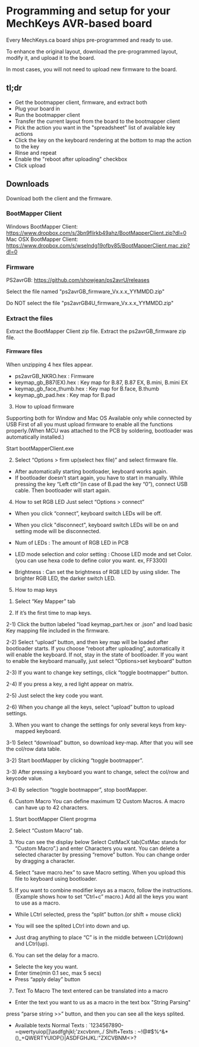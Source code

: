 
# Programming and setup for your MechKeys AVR-based board

Every MechKeys.ca board ships pre-programmed and ready to use.

To enhance the original layout, download the pre-programmed layout, modify it, and upload it to the board.

In most cases, you will not need to upload new firmware to the board.

## tl;dr
* Get the bootmapper client, firmware, and extract both
* Plug your board in
* Run the bootmapper client
* Transfer the current layout from the board to the bootmapper client
* Pick the action you want in the "spreadsheet" list of available key actions
* Click the key on the keyboard rendering at the bottom to map the action to the key
* Rinse and repeat
* Enable the "reboot after uploading" checkbox
* Click upload


## Downloads
Download both the client and the firmware.

### BootMapper Client
Windows BootMapper Client: https://www.dropbox.com/s/3bn9flirkb49ahz/BootMapperClient.zip?dl=0
Mac OSX BootMapper Client: https://www.dropbox.com/s/wselndg19ofby85/BootMapperClient.mac.zip?dl=0

### Firmware
PS2avrGB: https://github.com/showjean/ps2avrU/releases

Select the file named "ps2avrGB_firmware_Vx.x.x_YYMMDD.zip"

Do NOT select the file "ps2avrGB4U_firmware_Vx.x.x_YYMMDD.zip"

### Extract the files

Extract the BootMapper Client zip file.
Extract the ps2avrGB_firmware zip file.

#### Firmware files


 
When unzipping 4 hex files appear.
- ps2avrGB_NKRO.hex : Firmware
- keymap_gb_B87(EX).hex : Key map for B.87, B.87 EX, B.mini, B.mini EX
- keymap_gb_face_thumb.hex : Key map for B.face, B.thumb
- keymap_gb_pad.hex : Key map for B.pad



3. How to upload firmware

Supporting both for Window and Mac OS
Available only while connected by USB
First of all you must upload firmware to enable all the functions properly.(When MCU was attached to the PCB by soldering, bootloader was automatically installed.)

Start bootMapperClient.exe

2) Select “Options > firm up(select hex file)” and select firmware file.











- After automatically starting bootloader, keyboard works again. 
- If bootloader doesn’t start again, you have to start in manually. While pressing the key “Left ctlr”(in case of B.pad the key “0”), connect USB cable. Then bootloader will start again.


4. How to set RGB LED
Just select “Options > connect”





- When you click “connect”, keyboard switch LEDs will be off.
- When you click "disconnect", keyboard switch LEDs will be on and setting mode will be disconnected.
- Num of LEDs : The amount of RGB LED in PCB 
- LED mode selection and color setting : Choose LED mode and set Color.(you can use hexa code to define color you want. ex, FF3300)

- Brightness : Can set the brightness of RGB LED by using slider. The brighter RGB LED, the darker switch LED.





5. How to map keys

1) Select “Key Mapper” tab

2) If it’s the first time to map keys.

2-1) Click the button labeled  "load keymap_part.hex or .json" and load basic Key mapping file included in the firmware.

2-2) Select “upload” button, and then key map will be loaded after bootloader starts.
If you choose “reboot after uploading”, automatically it will enable the keyboard. If not, stay in the state of bootloader.
If you want to enable the keyboard manually, just select “Options>set keyboard” button

2-3) If you want to change key settings, click “toggle bootmapper” button.

2-4) If you press a key, a red light appear on matrix.

2-5) Just select the key code you want.

2-6) When you change all the keys, select “upload” button to upload settings.


3) When you want to change the settings for only several keys from key-mapped keyboard.

3-1) Select “download” button, so download key-map. After that you will see the col/row data table.

3-2) Start bootMapper by clicking “toggle bootmapper”.

3-3) After pressing a keyboard you want to change, select the col/row and keycode value.

3-4) By selection “toggle bootmapper”, stop bootMapper.






6. Custom Macro 
You can define maximum 12 Custom Macros.
A macro can have up to 42 characters.

1) Start bootMapper Client progrma

2) Select “Custom Macro” tab.





3) You can see the display below
Select CstMacX tab(CstMac stands for “Custom Macro”.) and enter Characters you want. 
You can delete a selected character by pressing “remove” button.
You can change order by dragging a character.




4) Select “save macro.hex” to save Macro setting.
When you upload this file to keyboard using bootloader.

5) If you want to combine modifier keys as a macro, follow the instructions.(Example shows how to set “Ctrl+c” macro.)
Add all the keys you want to use as a macro.





- While LCtrl selected, press the “split” button.(or shift + mouse click)






- You will see the splited LCtrl into down and up. 





- Just drag anything to place “C” is in the middle between LCtrl(down) and LCtrl(up).









6) You can set the delay for a macro.
- Selecte the key you want.
- Enter time(min 0.1 sec, max 5 secs) 
- Press “apply delay” button









7) Text To Macro
The text entered can be translated into a macro

- Enter the text you want to us as a macro in the text box "String Parsing" 



press “parse string >>” button, and then you can see all the keys splited.




- Available texts 
Normal Texts : `1234567890-=qwertyuiop[]\asdfghjkl;'zxcvbnm,./
Shift+Texts : ~!@#$%^&*()_+QWERTYUIOP{}|ASDFGHJKL:"ZXCVBNM<>?